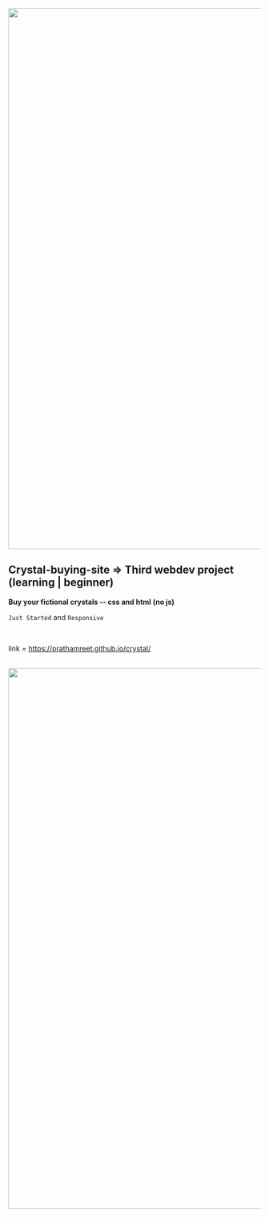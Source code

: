 <img src="https://capsule-render.vercel.app/api?type=soft&color=gradient&height=10&section=header" width="1080" align="center"/>

## Crystal-buying-site => Third webdev project (learning | beginner)

**Buy your fictional crystals -- css and html (no js)**

`Just Started` and `Responsive`

<br>

 link = https://prathamreet.github.io/crystal/ 

<br>

<img src="https://capsule-render.vercel.app/api?type=soft&color=gradient&height=10&section=footer" width="1080" align="center"/>

<br>
